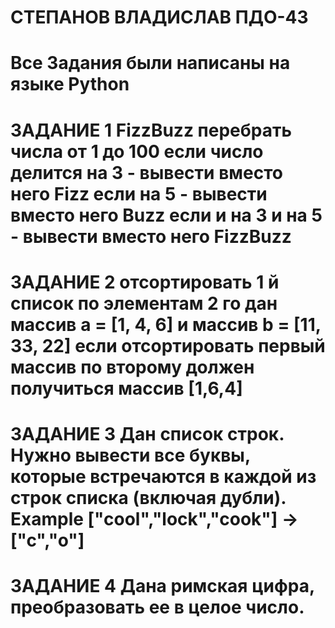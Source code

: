 # СТЕПАНОВ ВЛАДИСЛАВ ПДО-43

# Все Задания были написаны на языке Python 

# ЗАДАНИЕ 1 FizzBuzz перебрать числа от 1 до 100 если число делится на 3 - вывести вместо него Fizz если на 5 - вывести вместо него Buzz если и на 3 и на 5 - вывести вместо него FizzBuzz

# ЗАДАНИЕ 2 отсортировать 1 й список по элементам 2 го дан массив a = [1, 4, 6] и массив b = [11, 33, 22] если отсортировать первый массив по второму должен получиться массив [1,6,4]

# ЗАДАНИЕ 3 Дан список строк. Нужно вывести все буквы, которые встречаются в каждой из строк списка (включая дубли). Example ["cool","lock","cook"] -> ["c","o"]

# ЗАДАНИЕ 4 Дана римская цифра, преобразовать ее в целое число.

